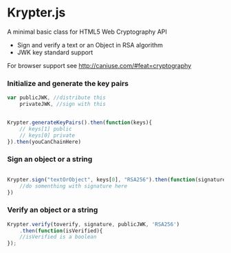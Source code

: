 # Krypter.js
A minimal basic class for HTML5 Web Cryptography API

- Sign and verify a text or an Object in RSA algorithm
- JWK key standard support

For browser support see http://caniuse.com/#feat=cryptography


### Initialize and generate the key pairs
```javascript
var publicJWK, //distribute this 
    privateJWK, //sign with this


Krypter.generateKeyPairs().then(function(keys){
    // keys[1] public
    // keys[0] private
}).then(youCanChainHere)

```
 
### Sign an object or a string

```javascript

Krypter.sign("textOrObject", keys[0], "RSA256").then(function(signature){
    //do somenthing with signature here
})

```

### Verify an object or a string

```javascript
Krypter.verify(toverify, signature, publicJWK, 'RSA256')
    .then(function(isVerified){
    //isVerified is a boolean
});

```
